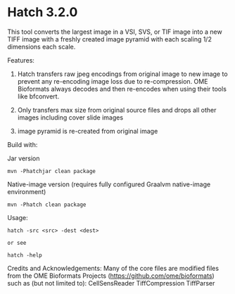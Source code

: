 # Hatch 3.2.0


This tool converts the largest image in a VSI, SVS, or TIF image into a new TIFF image with a freshly created image pyramid with each scaling 1/2 dimensions each scale.

Features:
1) Hatch transfers raw jpeg encodings from original image to new image to prevent any re-encoding image loss due to re-compression.
   OME Bioformats always decodes and then re-encodes when using their tools like bfconvert.

2) Only transfers max size from original source files and drops all other images including cover slide images

3) image pyramid is re-created from original image

Build with:

Jar version
```
mvn -Phatchjar clean package
```
Native-image version (requires fully configured Graalvm native-image environment)
```
mvn -Phatch clean package
```

Usage:
```
hatch -src <src> -dest <dest>

or see

hatch -help
```

Credits and Acknowledgements:
Many of the core files are modified files from the OME Bioformats Projects (https://github.com/ome/bioformats) such as (but not limited to):
CellSensReader
TiffCompression
TiffParser

